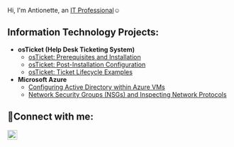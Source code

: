 Hi, I'm Antionette, an <a href="https://linkedin.com/in/tonitoni796">IT Professional</a>☺</h1>

<h2> Information Technology Projects:</h2>

- <b>osTicket (Help Desk Ticketing System)</b>
  - [osTicket: Prerequisites and Installation](https://github.com/toni796/osticket-prereqs)
  - [osTicket: Post-Installation Configuration](https://github.com/toni796/post-install-config)
  - [osTicket: Ticket Lifecycle Examples](https://github.com/toni796/ticket-lifecycle)
- <b>Microsoft Azure</b>
  - [Configuring Active Directory within Azure VMs](https://github.com/toni796/configure-ad)
  - [Network Security Groups (NSGs) and Inspecting Network Protocols](https://github.com/toni796/azure-network-protocols)

<h2>🤳Connect with me:</h2>


[<img align="left" alt="Josh | LinkedIn" width="22px" src="https://cdn.jsdelivr.net/npm/simple-icons@v3/icons/linkedin.svg" />][linkedin]




[linkedin]: https://linkedin.com/in/tonitoni796
